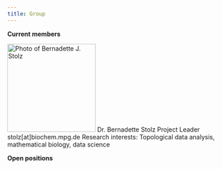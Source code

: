 ```yaml
---
title: Group
---
```


**Current members**

<img src="/images/group_fotos/Stolz_lowRes.jpg" alt="Photo of Bernadette J. Stolz" width="200" />  
Dr. Bernadette Stolz  
Project Leader  
stolz[at]biochem.mpg.de  
Research interests: Topological data analysis, mathematical biology, data science  

**Open positions**
